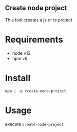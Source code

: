 ## Create node project

This tool creates a js or ts project

# Requirements

- node v12
- npm v6

# Install

`npm i -g create-node-project`

# Usage

execute `create-node-project`

